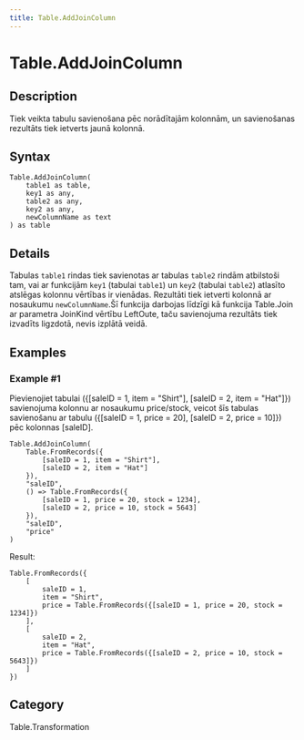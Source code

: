 ```yaml
---
title: Table.AddJoinColumn
---
```


# Table.AddJoinColumn


## Description

Tiek veikta tabulu savienošana pēc norādītajām kolonnām, un savienošanas rezultāts tiek ietverts jaunā kolonnā.


## Syntax

```powerquery
Table.AddJoinColumn(
    table1 as table,
    key1 as any,
    table2 as any,
    key2 as any,
    newColumnName as text
) as table
```


## Details

Tabulas <code>table1</code> rindas tiek savienotas ar tabulas <code>table2</code> rindām atbilstoši tam, vai ar funkcijām <code>key1</code> (tabulai <code>table1</code>) un <code>key2</code> (tabulai <code>table2</code>) atlasīto atslēgas kolonnu vērtības ir vienādas. Rezultāti tiek ietverti kolonnā ar nosaukumu <code>newColumnName</code>.Šī funkcija darbojas līdzīgi kā funkcija Table.Join ar parametra JoinKind vērtību LeftOute, taču savienojuma rezultāts tiek izvadīts ligzdotā, nevis izplātā veidā.


## Examples

### Example #1 
Pievienojiet tabulai (\{[saleID = 1, item = &#34;Shirt&#34;], [saleID = 2, item = &#34;Hat&#34;]}) savienojuma kolonnu ar nosaukumu price/stock, veicot šīs tabulas savienošanu ar tabulu (\{[saleID = 1, price = 20], [saleID = 2, price = 10]}) pēc kolonnas [saleID].
```powerquery
Table.AddJoinColumn(
    Table.FromRecords({
        [saleID = 1, item = "Shirt"],
        [saleID = 2, item = "Hat"]
    }),
    "saleID",
    () => Table.FromRecords({
        [saleID = 1, price = 20, stock = 1234],
        [saleID = 2, price = 10, stock = 5643]
    }),
    "saleID",
    "price"
)
```

Result: 
```powerquery
Table.FromRecords({
    [
        saleID = 1,
        item = "Shirt",
        price = Table.FromRecords({[saleID = 1, price = 20, stock = 1234]})
    ],
    [
        saleID = 2,
        item = "Hat",
        price = Table.FromRecords({[saleID = 2, price = 10, stock = 5643]})
    ]
})
```




## Category
Table.Transformation
